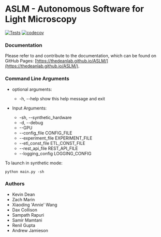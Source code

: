 # ASLM - Autonomous Software for Light Microscopy


[![Tests](https://github.com/AdvancedImagingUTSW/ASLM/actions/workflows/push_checks.yaml/badge.svg)](https://github.com/AdvancedImagingUTSW/ASLM/actions/workflows/push_checks.yaml)
[![codecov](https://codecov.io/gh/TheDeanLab/ASLM/branch/develop/graph/badge.svg?token=270RFSZGG5)](https://codecov.io/gh/TheDeanLab/ASLM)

### Documentation
Please refer to and contribute to the documentation, which can be found on GitHub Pages: [https://thedeanlab.github.io/ASLM/](https://thedeanlab.github.io/ASLM/).

### Command Line Arguments

* optional arguments:
	*  -h, --help            show this help message and exit

* Input Arguments:
  	* -sh, --synthetic_hardware
 	* -d, --debug
	* --GPU
  	* --config_file CONFIG_FILE
  	* --experiment_file EXPERIMENT_FILE
  	* --etl_const_file ETL_CONST_FILE
	*  --rest_api_file REST_API_FILE
  	* --logging_config LOGGING_CONFIG

To launch in synthetic mode:
~~~
python main.py -sh
~~~

### Authors
* Kevin Dean
* Zach Marin
* Xiaoding 'Annie' Wang
* Dax Collison
* Sampath Rapuri
* Samir Mamtani
* Renil Gupta
* Andrew Jamieson
